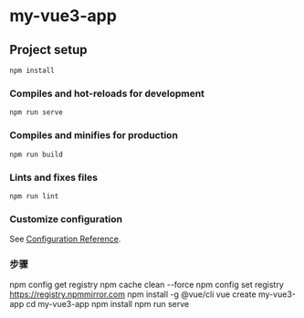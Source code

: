 # my-vue3-app

## Project setup
```
npm install
```

### Compiles and hot-reloads for development
```
npm run serve
```

### Compiles and minifies for production
```
npm run build
```

### Lints and fixes files
```
npm run lint
```

### Customize configuration
See [Configuration Reference](https://cli.vuejs.org/config/).


### 步骤
npm config get registry
npm cache clean --force
npm config set registry https://registry.npmmirror.com
npm install -g @vue/cli
vue create my-vue3-app
cd my-vue3-app
npm install
npm run serve